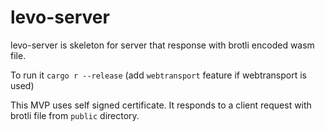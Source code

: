 # levo-server

levo-server is skeleton for server that response with brotli encoded wasm file.

To run it `cargo r --release`
(add `webtransport` feature if webtransport is used)  

This MVP uses self signed certificate. It responds to a client request with brotli file from `public` directory. 
